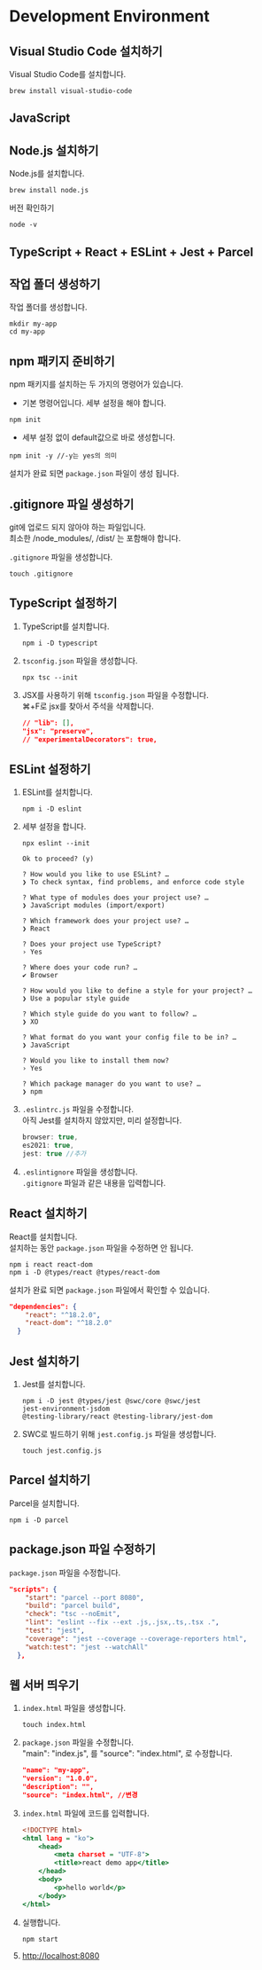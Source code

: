 # Development Environment

## Visual Studio Code 설치하기

Visual Studio Code를 설치합니다.

```text
brew install visual-studio-code
```

## JavaScript

## Node.js 설치하기

Node.js를 설치합니다.

```text
brew install node.js
```

버전 확인하기

```text
node -v
```

## TypeScript + React + ESLint + Jest + Parcel

## 작업 폴더 생성하기

작업 폴더를 생성합니다.

```text
mkdir my-app
cd my-app
```

## npm 패키지 준비하기  

npm 패키지를 설치하는 두 가지의 명령어가 있습니다.

* 기본 명령어입니다. 세부 설정을 해야 합니다.

```text
npm init
```

* 세부 설정 없이 default값으로 바로 생성합니다.

```text
npm init -y //-y는 yes의 의미
```

설치가 완료 되면 `package.json` 파일이 생성 됩니다.

## .gitignore 파일 생성하기

git에 업로드 되지 않아야 하는 파일입니다.  
최소한 /node_modules/, /dist/ 는 포함해야 합니다.  

`.gitignore` 파일을 생성합니다.

```text
touch .gitignore
```

## TypeScript 설정하기

1. TypeScript를 설치합니다.

    ```text
    npm i -D typescript
    ```

2. `tsconfig.json` 파일을 생성합니다.

    ```text
    npx tsc --init
    ```

3. JSX를 사용하기 위해 `tsconfig.json` 파일을 수정합니다.  
⌘+F로 jsx를 찾아서 주석을 삭제합니다.

    ```tsconfig.json
    // "lib": [],
    "jsx": "preserve",
    // "experimentalDecorators": true,
    ```

## ESLint 설정하기

1. ESLint를 설치합니다.

    ```text
    npm i -D eslint
    ```

2. 세부 설정을 합니다.

    ```text
    npx eslint --init
    ```

    ```text
    Ok to proceed? (y)
    ```

    ```text
    ? How would you like to use ESLint? …
    ❯ To check syntax, find problems, and enforce code style

    ? What type of modules does your project use? …
    ❯ JavaScript modules (import/export)

    ? Which framework does your project use? …
    ❯ React

    ? Does your project use TypeScript?
    › Yes

    ? Where does your code run? …
    ✔ Browser

    ? How would you like to define a style for your project? …
    ❯ Use a popular style guide

    ? Which style guide do you want to follow? …
    ❯ XO

    ? What format do you want your config file to be in? …
    ❯ JavaScript

    ? Would you like to install them now?
    › Yes

    ? Which package manager do you want to use? …
    ❯ npm
    ```

3. `.eslintrc.js` 파일을 수정합니다.  
아직 Jest를 설치하지 않았지만, 미리 설정합니다.

    ```.eslintrc.js
    browser: true,
    es2021: true,
    jest: true //추가
    ```

4. `.eslintignore` 파일을 생성합니다.  
`.gitignore` 파일과 같은 내용을 입력합니다.

## React 설치하기

React를 설치합니다.  
설치하는 동안 `package.json` 파일을 수정하면 안 됩니다.

```text
npm i react react-dom
npm i -D @types/react @types/react-dom
```

설치가 완료 되면 `package.json` 파일에서 확인할 수 있습니다.

```package.json
"dependencies": {
    "react": "^18.2.0",
    "react-dom": "^18.2.0"
  }
```

## Jest 설치하기

1. Jest를 설치합니다.

    ```text
    npm i -D jest @types/jest @swc/core @swc/jest
    jest-environment-jsdom
    @testing-library/react @testing-library/jest-dom
    ```

2. SWC로 빌드하기 위해 `jest.config.js` 파일을 생성합니다.

    ```text
    touch jest.config.js
    ```

## Parcel 설치하기

Parcel을 설치합니다.

```text
npm i -D parcel
```

## package.json 파일 수정하기

`package.json` 파일을 수정합니다.

```package.json
"scripts": {
    "start": "parcel --port 8080",
    "build": "parcel build",
    "check": "tsc --noEmit",
    "lint": "eslint --fix --ext .js,.jsx,.ts,.tsx .",
    "test": "jest",
    "coverage": "jest --coverage --coverage-reporters html",
    "watch:test": "jest --watchAll"
  },
```

## 웹 서버 띄우기

1. `index.html` 파일을 생성합니다.

    ```text
    touch index.html
    ```

2. `package.json` 파일을 수정합니다.  
"main": "index.js", 를 "source": "index.html", 로 수정합니다.

    ```package.json
    "name": "my-app",
    "version": "1.0.0",
    "description": "",
    "source": "index.html", //변경
    ```

3. `index.html` 파일에 코드를 입력합니다.

    ```index.html
    <!DOCTYPE html>
    <html lang = "ko">
        <head>
            <meta charset = "UTF-8">
            <title>react demo app</title>
        </head>
        <body>
            <p>hello world</p>
        </body>
    </html>
    ```

4. 실행합니다.

    ```text
    npm start
    ```

5.
    <http://localhost:8080>
